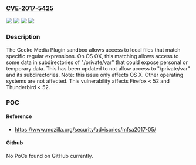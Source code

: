 ### [CVE-2017-5425](https://cve.mitre.org/cgi-bin/cvename.cgi?name=CVE-2017-5425)
![](https://img.shields.io/static/v1?label=Product&message=Firefox&color=blue)
![](https://img.shields.io/static/v1?label=Product&message=Thunderbird&color=blue)
![](https://img.shields.io/static/v1?label=Version&message=%3C%2052%20&color=brighgreen)
![](https://img.shields.io/static/v1?label=Vulnerability&message=Overly%20permissive%20Gecko%20Media%20Plugin%20sandbox%20regular%20expression%20access&color=brighgreen)

### Description

The Gecko Media Plugin sandbox allows access to local files that match specific regular expressions. On OS OX, this matching allows access to some data in subdirectories of "/private/var" that could expose personal or temporary data. This has been updated to not allow access to "/private/var" and its subdirectories. Note: this issue only affects OS X. Other operating systems are not affected. This vulnerability affects Firefox < 52 and Thunderbird < 52.

### POC

#### Reference
- https://www.mozilla.org/security/advisories/mfsa2017-05/

#### Github
No PoCs found on GitHub currently.

